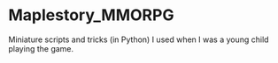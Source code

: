 # Maplestory_MMORPG

Miniature scripts and tricks (in Python) I used when I was a young child playing the game. 
